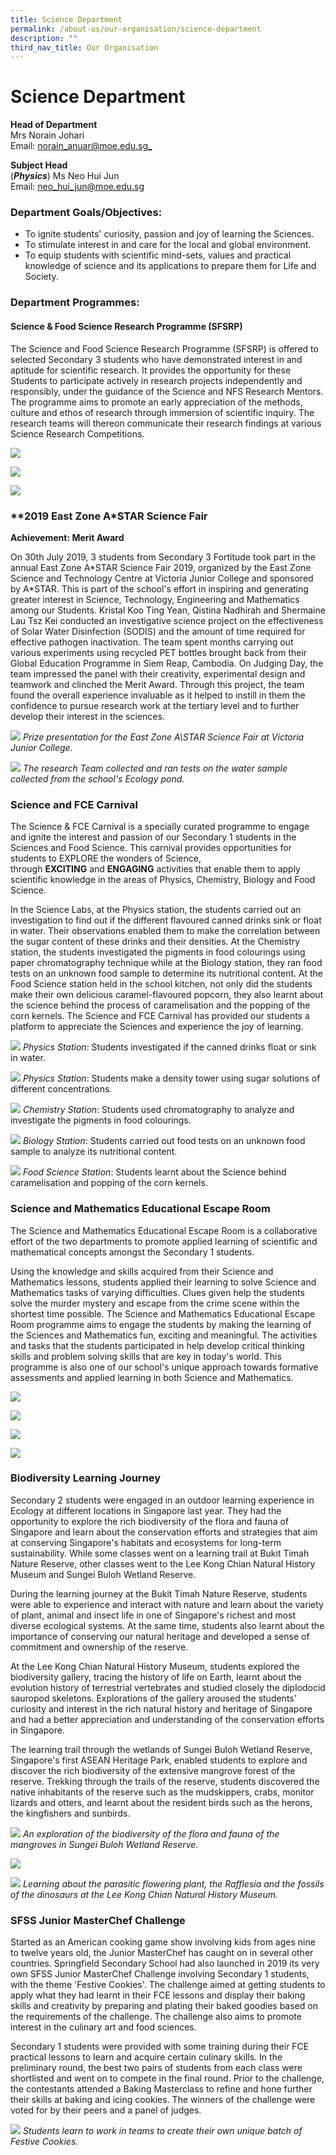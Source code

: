 ```yaml
---
title: Science Department
permalink: /about-us/our-organisation/science-department
description: ""
third_nav_title: Our Organisation
---
```

# **Science Department**

**Head of Department**  
Mrs Norain Johari    
Email: [norain_anuar@moe.edu.sg_](mailto:norain_anuar@moe.edu.sg)

**Subject Head**    
(**_Physics_**) Ms Neo Hui Jun    
Email: [neo_hui_jun@moe.edu.sg](mailto:neo_hui_jun@moe.edu.sg)

### Department Goals/Objectives:

*   To ignite students' curiosity, passion and joy of learning the Sciences.
*   To stimulate interest in and care for the local and global environment.
*   To equip students with scientific mind-sets, values and practical knowledge of science and its applications to prepare them for Life and Society.  

### Department Programmes:

#### Science & Food Science Research Programme (SFSRP)

The Science and Food Science Research Programme (SFSRP) is offered to selected Secondary 3 students who have demonstrated interest in and aptitude for scientific research. It provides the opportunity for these Students to participate actively in research projects independently and responsibly, under the guidance of the Science and NFS Research Mentors. The programme aims to promote an early appreciation of the methods, culture and ethos of research through immersion of scientific inquiry. The research teams will thereon communicate their research findings at various Science Research Competitions.

![](/images/Sci-1.jpg)

![](/images/12345.jpg)

![](/images/45678.jpg)

### **2019 East Zone A\*STAR Science Fair  

**Achievement: Merit Award**

On 30th July 2019, 3 students from Secondary 3 Fortitude took part in the annual East Zone A\*STAR Science Fair 2019, organized by the East Zone Science and Technology Centre at Victoria Junior College and sponsored by A\*STAR. This is part of the school's effort in inspiring and generating greater interest in Science, Technology, Engineering and Mathematics among our Students. Kristal Koo Ting Yean, Qistina Nadhirah and Shermaine Lau Tsz Kei conducted an investigative science project on the effectiveness of Solar Water Disinfection (SODIS) and the amount of time required for effective pathogen inactivation. The team spent months carrying out various experiments using recycled PET bottles brought back from their Global Education Programme in Siem Reap, Cambodia. On Judging Day, the team impressed the panel with their creativity, experimental design and teamwork and clinched the Merit Award. Through this project, the team found the overall experience invaluable as it helped to instill in them the confidence to pursue research work at the tertiary level and to further develop their interest in the sciences.

![](/images/sci-3.jpg)
*Prize presentation for the East Zone A\STAR Science Fair at Victoria Junior College.*

![](/images/sci-2.jpg)
*The research Team collected and ran tests on the water sample collected from the school's Ecology pond.*

### **Science and FCE Carnival**

The Science & FCE Carnival is a specially curated programme to engage and ignite the interest and passion of our Secondary 1 students in the Sciences and Food Science. This carnival provides opportunities for students to EXPLORE the wonders of Science, through **EXCITING** and **ENGAGING** activities that enable them to apply scientific knowledge in the areas of Physics, Chemistry, Biology and Food Science.

In the Science Labs, at the Physics station, the students carried out an investigation to find out if the different flavoured canned drinks sink or float in water. Their observations enabled them to make the correlation between the sugar content of these drinks and their densities. At the Chemistry station, the students investigated the pigments in food colourings using paper chromatography technique while at the Biology station, they ran food tests on an unknown food sample to determine its nutritional content. At the Food Science station held in the school kitchen, not only did the students make their own delicious caramel-flavoured popcorn, they also learnt about the science behind the process of caramelisation and the popping of the corn kernels. The Science and FCE Carnival has provided our students a platform to appreciate the Sciences and experience the joy of learning.

![](/images/sci-4.png)
_Physics Station_: Students investigated if the canned drinks float or sink in water.

![](/images/sci-5.jpg)
_Physics Station_: Students make a density tower using sugar solutions of different concentrations.

![](/images/sci-6.jpg)
_Chemistry Station_: Students used chromatography to analyze and investigate the pigments in food colourings.

![](/images/sci-7.png)
_Biology Station_: Students carried out food tests on an unknown food sample to analyze its nutritional content.

![](/images/sci-8.jpg)
_Food Science Station_: Students learnt about the Science behind caramelisation and popping of the corn kernels.


### **Science and Mathematics Educational Escape Room**

The Science and Mathematics Educational Escape Room is a collaborative effort of the two departments to promote applied learning of scientific and mathematical concepts amongst the Secondary 1 students.

Using the knowledge and skills acquired from their Science and Mathematics lessons, students applied their learning to solve Science and Mathematics tasks of varying difficulties. Clues given help the students solve the murder mystery and escape from the crime scene within the shortest time possible. The Science and Mathematics Educational Escape Room programme aims to engage the students by making the learning of the Sciences and Mathematics fun, exciting and meaningful. The activities and tasks that the students participated in help develop critical thinking skills and problem solving skills that are key in today's world. This programme is also one of our school's unique approach towards formative assessments and applied learning in both Science and Mathematics.

![](/images/sci-13.jpg)

![](/images/sci-9.jpg)

![](/images/16xx.jpg)

![](/images/17xx.jpg)

### **Biodiversity Learning Journey**

Secondary 2 students were engaged in an outdoor learning experience in Ecology at different locations in Singapore last year. They had the opportunity to explore the rich biodiversity of the flora and fauna of Singapore and learn about the conservation efforts and strategies that aim at conserving Singapore's habitats and ecosystems for long-term sustainability. While some classes went on a learning trail at Bukit Timah Nature Reserve, other classes went to the Lee Kong Chian Natural History Museum and Sungei Buloh Wetland Reserve.

During the learning journey at the Bukit Timah Nature Reserve, students were able to experience and interact with nature and learn about the variety of plant, animal and insect life in one of Singapore's richest and most diverse ecological systems. At the same time, students also learnt about the importance of conserving our natural heritage and developed a sense of commitment and ownership of the reserve. 

At the Lee Kong Chian Natural History Museum, students explored the biodiversity gallery, tracing the history of life on Earth, learnt about the evolution history of terrestrial vertebrates and studied closely the diplodocid sauropod skeletons. Explorations of the gallery aroused the students' curiosity and interest in the rich natural history and heritage of Singapore and had a better appreciation and understanding of the conservation efforts in Singapore.

The learning trail through the wetlands of Sungei Buloh Wetland Reserve, Singapore's first ASEAN Heritage Park, enabled students to explore and discover the rich biodiversity of the extensive mangrove forest of the reserve. Trekking through the trails of the reserve, students discovered the native inhabitants of the reserve such as the mudskippers, crabs, monitor lizards and otters, and learnt about the resident birds such as the herons, the kingfishers and sunbirds.

![](/images/18.jpg)
*An exploration of the biodiversity of the flora and fauna of the mangroves in Sungei Buloh Wetland Reserve.*

![](/images/sci-11.jpg)

![](/images/22.jpg)
*Learning about the parasitic flowering plant, the Rafflesia and the fossils of the dinosaurs at the Lee Kong Chian Natural History Museum.*

### **SFSS Junior MasterChef Challenge**

Started as an American cooking game show involving kids from ages nine to twelve years old, the Junior MasterChef has caught on in several other countries. Springfield Secondary School had also launched in 2019 its very own SFSS Junior MasterChef Challenge involving Secondary 1 students, with the theme 'Festive Cookies'. The challenge aimed at getting students to apply what they had learnt in their FCE lessons and display their baking skills and creativity by preparing and plating their baked goodies based on the requirements of the challenge. The challenge also aims to promote interest in the culinary art and food sciences.

Secondary 1 students were provided with some training during their FCE practical lessons to learn and acquire certain culinary skills. In the preliminary round, the best two pairs of students from each class were shortlisted and went on to compete in the final round. Prior to the challenge, the contestants attended a Baking Masterclass to refine and hone further their skills at baking and icing cookies. The winners of the challenge were voted for by their peers and a panel of judges.

![](/images/sci-12.jpg)
*Students learn to work in teams to create their own unique batch of Festive Cookies.*